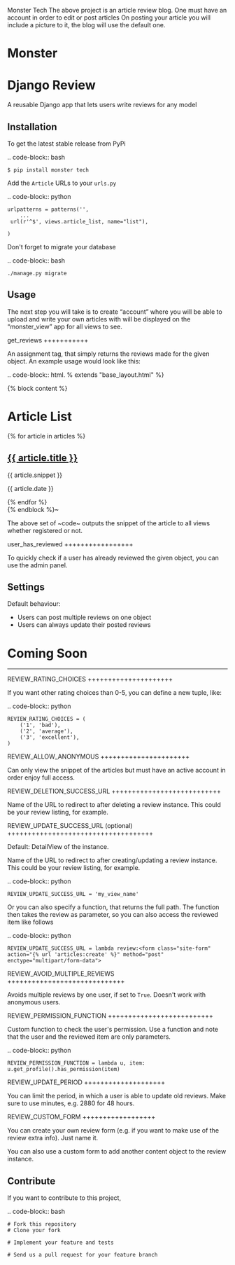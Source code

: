 Monster Tech
The above project is an article review blog.
One must have an account in order to edit or post articles
On posting your article you will include a picture to it, the blog will use the default one.


# Monster

Django Review
=============

A reusable Django app that lets users write reviews for any model

Installation
------------

To get the latest stable release from PyPi

.. code-block:: bash

    $ pip install monster tech


Add the ``Article`` URLs to your ``urls.py``

.. code-block:: python

    urlpatterns = patterns('',
        ...
     url(r'^$', views.article_list, name="list"),

    )

Don't forget to migrate your database

.. code-block:: bash

    ./manage.py migrate



Usage
-----

The next step you will take is to create “account” where you will be able to upload and write your own articles with will be displayed on the “monster_view” app for all views to see. 
    


get_reviews
+++++++++++

An assignment tag, that simply returns the reviews made for the given object.
An example usage would look like this:

.. code-block:: html.
% extends "base_layout.html" %}

{% block content %}
    <h1>Article List</h1>
    <div class="article">
      {% for article in articles %}
<div class="article">
            <h2><a href="{% url 'articles:details' slug=article.slug %}">{{ article.title }}</a></h2>
            <p>{{ article.snippet }}</p>
            <p>{{ article.date }}</p>
        </div>
      {% endfor %}
    </div>
{% endblock %}~




The above  set of ~code~ outputs the snippet of the article to all views whether registered or not.

user_has_reviewed
+++++++++++++++++

To quickly check if a user has already reviewed the given object, you can use
the admin panel.



Settings
--------

Default behaviour:


* Users can post multiple reviews on one object
* Users can always update their posted reviews

# Coming Soon
--------

REVIEW_RATING_CHOICES
+++++++++++++++++++++

If you want other rating choices than 0-5, you can define a new tuple, like:

.. code-block:: python

    REVIEW_RATING_CHOICES = (
        ('1', 'bad'),
        ('2', 'average'),
        ('3', 'excellent'),
    )


REVIEW_ALLOW_ANONYMOUS
++++++++++++++++++++++

Can only view the snippet of the articles but must have an active account in order enjoy full access. 




REVIEW_DELETION_SUCCESS_URL
+++++++++++++++++++++++++++

Name of the URL to redirect to after deleting a review instance. This could
be your review listing, for example.


REVIEW_UPDATE_SUCCESS_URL (optional)
++++++++++++++++++++++++++++++++++++

Default: DetailView of the instance.

Name of the URL to redirect to after creating/updating a review instance.
This could be your review listing, for example.

.. code-block:: python

    REVIEW_UPDATE_SUCCESS_URL = 'my_view_name'


Or you can also specify a function, that returns the full path. The function
then takes the review as parameter, so you can also access the reviewed item
like follows

.. code-block:: python

    REVIEW_UPDATE_SUCCESS_URL = lambda review:<form class="site-form" action="{% url 'articles:create' %}" method="post" enctype="multipart/form-data">



REVIEW_AVOID_MULTIPLE_REVIEWS
+++++++++++++++++++++++++++++

Avoids multiple reviews by one user, if set to ``True``.
Doesn't work with anonymous users.


REVIEW_PERMISSION_FUNCTION
++++++++++++++++++++++++++

Custom function to check the user's permission. Use a function and note that
the user and the reviewed item are only parameters.

.. code-block:: python

    REVIEW_PERMISSION_FUNCTION = lambda u, item: u.get_profile().has_permission(item)


REVIEW_UPDATE_PERIOD
++++++++++++++++++++

You can limit the period, in which a user is able to update old reviews.
Make sure to use minutes, e.g. 2880 for 48 hours.


REVIEW_CUSTOM_FORM
++++++++++++++++++

You can create your own review form (e.g. if you want to make use of the review
extra info). Just name it.


You can also use a custom form to add another content object to the review
instance.




Contribute
----------

If you want to contribute to this project,

.. code-block:: bash

    # Fork this repository
    # Clone your fork
    
    # Implement your feature and tests
    
    # Send us a pull request for your feature branch
